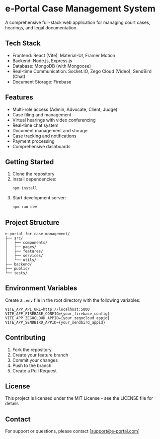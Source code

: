 # e-Portal Case Management System

A comprehensive full-stack web application for managing court cases, hearings, and legal documentation.

## Tech Stack

- Frontend: React (Vite), Material-UI, Framer Motion
- Backend: Node.js, Express.js
- Database: MongoDB (with Mongoose)
- Real-time Communication: Socket.IO, Zego Cloud (Video), SendBird (Chat)
- Document Storage: Firebase

## Features

- Multi-role access (Admin, Advocate, Client, Judge)
- Case filing and management
- Virtual hearings with video conferencing
- Real-time chat system
- Document management and storage
- Case tracking and notifications
- Payment processing
- Comprehensive dashboards

## Getting Started

1. Clone the repository
2. Install dependencies:
   ```bash
   npm install
   ```
3. Start development server:
   ```bash
   npm run dev
   ```

## Project Structure

```
e-portal-for-case-management/
├── src/
│   ├── components/
│   ├── pages/
│   ├── features/
│   ├── services/
│   └── utils/
├── backend/
├── public/
└── tests/
```

## Environment Variables

Create a `.env` file in the root directory with the following variables:

```
VITE_APP_API_URL=http://localhost:5000
VITE_APP_FIREBASE_CONFIG={your_firebase_config}
VITE_APP_ZEGOCLOUD_APPID={your_zegocloud_appid}
VITE_APP_SENDBIRD_APPID={your_sendbird_appid}
```

## Contributing

1. Fork the repository
2. Create your feature branch
3. Commit your changes
4. Push to the branch
5. Create a Pull Request

## License

This project is licensed under the MIT License - see the LICENSE file for details

## Contact

For support or questions, please contact [support@e-portal.com]
